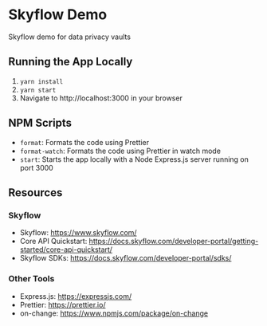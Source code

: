 # Skyflow Demo

Skyflow demo for data privacy vaults

## Running the App Locally

1. `yarn install`
2. `yarn start`
3. Navigate to http://localhost:3000 in your browser

## NPM Scripts

- `format`: Formats the code using Prettier
- `format-watch`: Formats the code using Prettier in watch mode
- `start`: Starts the app locally with a Node Express.js server running on port 3000

## Resources

### Skyflow

- Skyflow: https://www.skyflow.com/
- Core API Quickstart: https://docs.skyflow.com/developer-portal/getting-started/core-api-quickstart/
- Skyflow SDKs: https://docs.skyflow.com/developer-portal/sdks/

### Other Tools

- Express.js: https://expressjs.com/
- Prettier: https://prettier.io/
- on-change: https://www.npmjs.com/package/on-change
